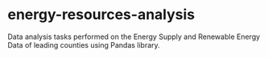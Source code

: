 # energy-resources-analysis
Data analysis tasks performed on the Energy Supply and Renewable Energy Data of leading counties using Pandas library.
